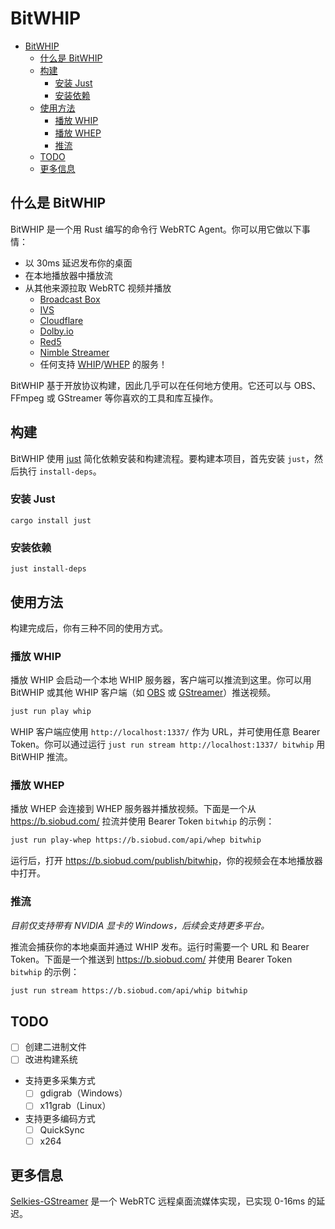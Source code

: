 # BitWHIP

- [BitWHIP](#bitwhip)
  - [什么是 BitWHIP](#什么是-bitwhip)
  - [构建](#构建)
    - [安装 Just](#安装-just)
    - [安装依赖](#安装依赖)
  - [使用方法](#使用方法)
    - [播放 WHIP](#播放-whip)
    - [播放 WHEP](#播放-whep)
    - [推流](#推流)
  - [TODO](#todo)
  - [更多信息](#更多信息)

## 什么是 BitWHIP

BitWHIP 是一个用 Rust 编写的命令行 WebRTC Agent。你可以用它做以下事情：

- 以 30ms 延迟发布你的桌面
- 在本地播放器中播放流
- 从其他来源拉取 WebRTC 视频并播放
  - [Broadcast Box](https://github.com/glimesh/broadcast-box)
  - [IVS](https://aws.amazon.com/ivs/)
  - [Cloudflare](https://developers.cloudflare.com/stream/webrtc-beta/)
  - [Dolby.io](https://docs.dolby.io/streaming-apis/reference/whip_whippublish)
  - [Red5](https://www.red5.net/docs/special/user-guide/whip-whep-configuration/)
  - [Nimble Streamer](https://softvelum.com/nimble/)
  - 任何支持 [WHIP](https://datatracker.ietf.org/doc/draft-ietf-wish-whip/)/[WHEP](https://datatracker.ietf.org/doc/draft-murillo-whep/) 的服务！

BitWHIP 基于开放协议构建，因此几乎可以在任何地方使用。它还可以与 OBS、FFmpeg 或 GStreamer 等你喜欢的工具和库互操作。

## 构建

BitWHIP 使用 [just](https://github.com/casey/just) 简化依赖安装和构建流程。要构建本项目，首先安装 `just`，然后执行 `install-deps`。

### 安装 Just

`cargo install just`

### 安装依赖

`just install-deps`

## 使用方法

构建完成后，你有三种不同的使用方式。

### 播放 WHIP

播放 WHIP 会启动一个本地 WHIP 服务器，客户端可以推流到这里。你可以用 BitWHIP 或其他 WHIP 客户端（如 [OBS](https://obsproject.com/) 或 [GStreamer](https://gstreamer.freedesktop.org/)）推送视频。

```bash
just run play whip
```

WHIP 客户端应使用 `http://localhost:1337/` 作为 URL，并可使用任意 Bearer Token。你可以通过运行 `just run stream http://localhost:1337/ bitwhip` 用 BitWHIP 推流。

### 播放 WHEP

播放 WHEP 会连接到 WHEP 服务器并播放视频。下面是一个从 <https://b.siobud.com/> 拉流并使用 Bearer Token `bitwhip` 的示例：

```bash
just run play-whep https://b.siobud.com/api/whep bitwhip
```

运行后，打开 <https://b.siobud.com/publish/bitwhip>，你的视频会在本地播放器中打开。

### 推流

*目前仅支持带有 NVIDIA 显卡的 Windows，后续会支持更多平台。*

推流会捕获你的本地桌面并通过 WHIP 发布。运行时需要一个 URL 和 Bearer Token。下面是一个推送到 <https://b.siobud.com/> 并使用 Bearer Token `bitwhip` 的示例：

```bash
just run stream https://b.siobud.com/api/whip bitwhip
```

## TODO

- [ ] 创建二进制文件
- [ ] 改进构建系统
- 支持更多采集方式
  - [ ] gdigrab（Windows）
  - [ ] x11grab（Linux）
- 支持更多编码方式
  - [ ] QuickSync
  - [ ] x264

## 更多信息

[Selkies-GStreamer](https://github.com/selkies-project/selkies-gstreamer) 是一个 WebRTC 远程桌面流媒体实现，已实现 0-16ms 的延迟。
